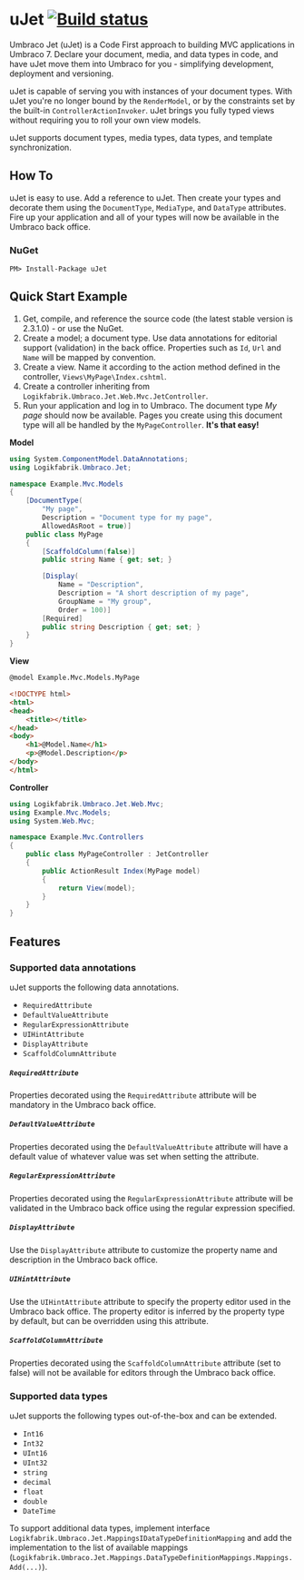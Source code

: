 # uJet [![Build status](https://ci.appveyor.com/api/projects/status/2ce4vbe5dexoqey7)](https://ci.appveyor.com/project/logikfabrik/ujet)
Umbraco Jet (uJet) is a Code First approach to building MVC applications in Umbraco 7. Declare your document, media, and data types in code, and have uJet move them into Umbraco for you - simplifying development, deployment and versioning.

uJet is capable of serving you with instances of your document types. With uJet you're no longer bound by the `RenderModel`, or by the constraints set by the built-in `ControllerActionInvoker`. uJet brings you fully typed views without requiring you to roll your own view models.

uJet supports document types, media types, data types, and template synchronization.

## How To
uJet is easy to use. Add a reference to uJet. Then create your types and decorate them using the `DocumentType`, `MediaType`, and `DataType` attributes. Fire up your application and all of your types will now be available in the Umbraco back office.

### NuGet
```
PM> Install-Package uJet
```

## Quick Start Example
1. Get, compile, and reference the source code (the latest stable version is 2.3.1.0) - or use the NuGet.
2. Create a model; a document type. Use data annotations for editorial support (validation) in the back office. Properties such as `Id`, `Url` and `Name` will be mapped by convention.
3. Create a view. Name it according to the action method defined in the controller, `Views\MyPage\Index.cshtml`.
4. Create a controller inheriting from `Logikfabrik.Umbraco.Jet.Web.Mvc.JetController`.
5. Run your application and log in to Umbraco. The document type *My page* should now be available. Pages you create using this document type will all be handled by the `MyPageController`. **It's that easy!**

**Model**
```csharp
using System.ComponentModel.DataAnnotations;
using Logikfabrik.Umbraco.Jet;

namespace Example.Mvc.Models
{
    [DocumentType(
        "My page",
        Description = "Document type for my page",
        AllowedAsRoot = true)]
    public class MyPage
    {
        [ScaffoldColumn(false)]
        public string Name { get; set; }

        [Display(
            Name = "Description",
            Description = "A short description of my page",
            GroupName = "My group",
            Order = 100)]
        [Required]
        public string Description { get; set; }
    }
}
```

**View**
```html
@model Example.Mvc.Models.MyPage

<!DOCTYPE html>
<html>
<head>
    <title></title>
</head>
<body>
    <h1>@Model.Name</h1>
    <p>@Model.Description</p>
</body>
</html>
```

**Controller**
```csharp
using Logikfabrik.Umbraco.Jet.Web.Mvc;
using Example.Mvc.Models;
using System.Web.Mvc;

namespace Example.Mvc.Controllers
{
    public class MyPageController : JetController
    {
        public ActionResult Index(MyPage model)
        {
            return View(model);
        }
    }
}
```
## Features

### Supported data annotations
uJet supports the following data annotations.

* `RequiredAttribute`
* `DefaultValueAttribute`
* `RegularExpressionAttribute`
* `UIHintAttribute`
* `DisplayAttribute`
* `ScaffoldColumnAttribute`

##### `RequiredAttribute`
Properties decorated using the `RequiredAttribute` attribute will be mandatory in the Umbraco back office.

##### `DefaultValueAttribute`
Properties decorated using the `DefaultValueAttribute` attribute will have a default value of whatever value was set when setting the attribute.

##### `RegularExpressionAttribute`
Properties decorated using the `RegularExpressionAttribute` attribute will be validated in the Umbraco back office using the regular expression specified.

##### `DisplayAttribute`
Use the `DisplayAttribute` attribute to customize the property name and description in the Umbraco back office.

##### `UIHintAttribute`
Use the `UIHintAttribute` attribute to specify the property editor used in the Umbraco back office. The property editor is inferred by the property type by default, but can be overridden using this attribute.

##### `ScaffoldColumnAttribute`
Properties decorated using the `ScaffoldColumnAttribute` attribute (set to false) will not be available for editors through the Umbraco back office.

### Supported data types
uJet supports the following types out-of-the-box and can be extended.

* `Int16`
* `Int32`
* `UInt16`
* `UInt32`
* `string`
* `decimal`
* `float`
* `double`
* `DateTime`

To support additional data types, implement interface `Logikfabrik.Umbraco.Jet.MappingsIDataTypeDefinitionMapping` and add the implementation to the list of available mappings (`Logikfabrik.Umbraco.Jet.Mappings.DataTypeDefinitionMappings.Mappings.Add(...)`).